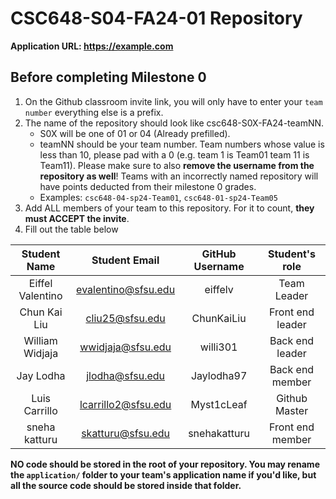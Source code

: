 # CSC648-S04-FA24-01 Repository

**Application URL: <https://example.com>**

## Before completing Milestone 0

1. On the Github classroom invite link, you will only have to enter your `team number` everything else is a prefix.
2. The name of the repository should look like csc648-S0X-FA24-teamNN.
   - S0X will be one of 01 or 04 (Already prefilled).
   - teamNN should be your team number. Team numbers whose value is less than
     10, please pad with a 0 (e.g. team 1 is Team01 team 11 is Team11). Please
     make sure to also **remove the username from the repository as well**!
     Teams with an incorrectly named repository will have points deducted from
     their milestone 0 grades.
   - Examples: `csc648-04-sp24-Team01`, `csc648-01-sp24-Team05`
3. Add ALL members of your team to this repository. For it to count, **they must
   ACCEPT the invite**.
4. Fill out the table below

| Student Name         | Student Email       | GitHub Username    | Student's role |
| :------------------: | :-----------------: | :----------------: | :------------: |
|   Eiffel Valentino   | evalentino@sfsu.edu |      eiffelv       |  Team Leader   |
|   Chun Kai Liu       | cliu25@sfsu.edu     |     ChunKaiLiu     |Front end leader|
| William Widjaja      | wwidjaja@sfsu.edu   | willi301           |Back end leader |
| Jay Lodha            | jlodha@sfsu.edu     | Jaylodha97         |Back end member |
| Luis Carrillo        | lcarrillo2@sfsu.edu |     Myst1cLeaf     | Github Master  |
|sneha katturu         |skatturu@sfsu.edu    | snehakatturu       |Front end member|


**NO code should be stored in the root of your repository. You may rename the
`application/` folder to your team's application name if you'd like, but all the
source code should be stored inside that folder.**
